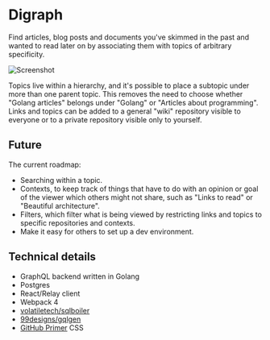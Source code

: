 # Digraph
Find articles, blog posts and documents you've skimmed in the past and wanted to read later on by associating them with topics of arbitrary specificity.

![Screenshot](https://user-images.githubusercontent.com/760949/50575106-9fa1d100-0db3-11e9-9fa4-08659c83dde9.png)

Topics live within a hierarchy, and it's possible to place a subtopic under more than one parent topic. This removes the need to choose whether "Golang articles" belongs under "Golang" or "Articles about programming". Links and topics can be added to a general "wiki" repository visible to everyone or to a private repository visible only to yourself.

## Future

The current roadmap:
* Searching within a topic.
* Contexts, to keep track of things that have to do with an opinion or goal of the viewer which others might not share, such as "Links to read" or "Beautiful architecture".
* Filters, which filter what is being viewed by restricting links and topics to specific repositories and contexts.
* Make it easy for others to set up a dev environment.

## Technical details
* GraphQL backend written in Golang
* Postgres
* React/Relay client
* Webpack 4
* [volatiletech/sqlboiler](https://github.com/volatiletech/sqlboiler)
* [99designs/gqlgen](https://github.com/99designs/gqlgen)
* [GitHub Primer](https://styleguide.github.com/primer/) CSS
